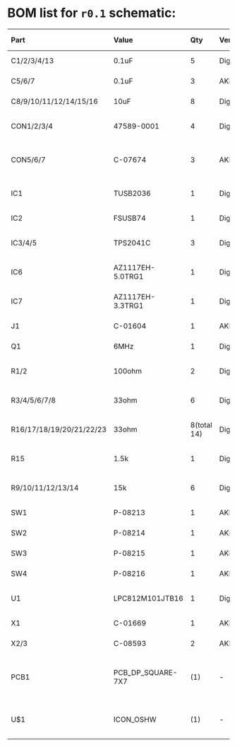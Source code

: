 # BOM list for `r0.1` schematic:
| Part                     | Value             | Qty         | Vendor  | Description                                    | Link / DigiKey number   |
|:-------------------------|:------------------|:------------|:--------|:-----------------------------------------------|:------------------------|
| C1/2/3/4/13              | 0.1uF             | 5           | DigiKey | 1005metric MLCC                                | 490-3261-1-ND           |
| C5/6/7                   | 0.1uF             | 3           | AKIZUKI | 1608metric MLCC                                | 490-1524-1-ND           |
| C8/9/10/11/12/14/15/16   | 10uF              | 8           | DigiKey | 1608metric MLCC                                | [P-07768][r01_P-07768]  |
| CON1/2/3/4               | 47589-0001        | 4           | DigiKey | MOLEX USB microB Connector                     | WM17143CT-ND            |
| CON5/6/7                 | C-07674           | 3           | AKIZUKI | THROUGH-HOLE USB A connector                   | [C-07674][r01_C-07674]  |
| IC1                      | TUSB2036          | 1           | DigiKey | 2 or 3-port USB2.0 HUB IC                      | 296-27129-1-ND          |
| IC2                      | FSUSB74           | 1           | DigiKey | USB 1 to 4 Multiplexer                         | FSUSB74MPX-ND           |
| IC3/4/5                  | TPS2041C          | 3           | DigiKey | USB current switch                             | 296-35520-1-ND          |
| IC6                      | AZ1117EH-5.0TRG1  | 1           | DigiKey | LDO for ICs 5.0V                               | AZ1117EH-5.0TRG1DICT-ND |
| IC7                      | AZ1117EH-3.3TRG1  | 1           | DigiKey | LDO for ICs 3.3V                               | AZ1117EH-3.3TRG1DICT-ND |
| J1                       | C-01604           | 1           | AKIZUKI | 2.1/5.5mm DC jack                              | [C-01604][r01_C-01604]  |
| Q1                       | 6MHz              | 1           | DigiKey | Oscillator                                     | CTX974CT-ND             |
| R1/2                     | 100ohm            | 2           | DigiKey | 1005metric SMD resistor                        | P100JCT-ND              |
| R3/4/5/6/7/8             | 33ohm             | 6           | DigiKey | 1005metric SMD resistor                        | P33DDCT-ND              |
| R16/17/18/19/20/21/22/23 | 33ohm             | 8(total 14) | DigiKey | 1005metric SMD resistor                        | P33DDCT-ND              |
| R15                      | 1.5k              | 1           | DigiKey | 1005metric SMD resistor                        | P1.5KDCCT-ND            |
| R9/10/11/12/13/14        | 15k               | 6           | DigiKey | 1005metric SMD resistor                        | P15KDECT-ND             |
| SW1                      | P-08213           | 1           | AKIZUKI | 2p tact switch                                 | [C-08213][r01_C-08213]  |
| SW2                      | P-08214           | 1           | AKIZUKI | 2p tact switch                                 | [C-08214][r01_C-08214]  |
| SW3                      | P-08215           | 1           | AKIZUKI | 2p tact switch                                 | [C-08215][r01_C-08215]  |
| SW4                      | P-08216           | 1           | AKIZUKI | 2p tact switch                                 | [C-08216][r01_C-08216]  |
| U1                       | LPC812M101JTB16   | 1           | DigiKey | LPC812 XSON16 package                          | 568-11574-1-ND          |
| X1                       | C-01669           | 1           | AKIZUKI | 2.54 x 6p Pin-header                           | [C-01669][r01_C-01669]  |
| X2/3                     | C-08593           | 2           | AKIZUKI | 2.54 x 2p Pin-header                           | [C-08593][r01_C-08593]  |
| PCB1                     | PCB_DP_SQUARE-7X7 | (1)         | -       | Dangerous Prototypes Standard Square PCB sizes | -                       |
| U$1                      | ICON_OSHW         | (1)         | -       | Open Source HardWare icon                      | -                       |

[r01_P-07768]: http://akizukidenshi.com/catalog/g/gP-07768/
[r01_C-07674]: http://akizukidenshi.com/catalog/g/gC-07674/
[r01_C-01604]: http://akizukidenshi.com/catalog/g/gC-01604/
[r01_C-08213]: http://akizukidenshi.com/catalog/g/gP-08213/
[r01_C-08214]: http://akizukidenshi.com/catalog/g/gP-08214/
[r01_C-08215]: http://akizukidenshi.com/catalog/g/gP-08215/
[r01_C-08216]: http://akizukidenshi.com/catalog/g/gP-08216/
[r01_C-01669]: http://akizukidenshi.com/catalog/g/gC-01669/
[r01_C-08593]: http://akizukidenshi.com/catalog/g/gC-08593/

